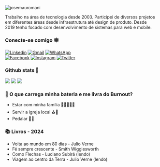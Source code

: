 <img src="https://komarev.com/ghpvc/?username=josemauromani" alt="josemauromani" />

Trabalho na área de tecnologia desde 2003. Participei de diversos projetos em diferentes áreas desde infraestrutura até design de produto. Desde 2019 tenho focado com desenvolvimento de sistemas para web e mobile.

### Conecte-se comigo :spider_web:

[![Linkedin](https://img.shields.io/badge/-LinkedIn-blue?style=for-the-badge&logo=Linkedin&logoColor=white)](https://www.linkedin.com/in/josemauromani)
[![Gmail](https://img.shields.io/badge/-josemauromani@gmail.com-red?style=for-the-badge&logo=Gmail&logoColor=white)](mailto:josemauromani@gmail.com)
[![WhatsApp](https://img.shields.io/badge/-Whatsapp-green?style=for-the-badge&logo=Whatsapp&logoColor=white)](https://wa.me/5514998408221)\
[![Facebook](https://img.shields.io/badge/-Facebook-blue?style=for-the-badge&logo=Facebook&logoColor=white)](https://www.facebook.com/josemauromani)
[![Instagram](https://img.shields.io/badge/-Instagram-D81B60?style=for-the-badge&logo=Instagram&logoColor=white)](https://www.instagram.com/jose.mauro.mani)
[![Twitter](https://img.shields.io/badge/-Twitter-blue?style=for-the-badge&logo=Twitter&logoColor=white)](https://twitter.com/josemauromani)


### Github stats :rocket:
![](http://github-profile-summary-cards.vercel.app/api/cards/profile-details?username=josemauromani&theme=nord_bright)
![](http://github-profile-summary-cards.vercel.app/api/cards/repos-per-language?username=josemauromani&theme=nord_bright)
![](http://github-profile-summary-cards.vercel.app/api/cards/most-commit-language?username=josemauromani&theme=nord_bright)

### &#128267; O que carrega minha bateria e me livra do Burnout?
 - Estar com minha família :family_man_woman_girl_girl::heart_eyes:
 - Servir a igreja local :church::pray:
 - Pedalar :mountain_bicyclist::sunrise_over_mountains:

### :books: Livros - 2024
- Volta ao mundo em 80 dias - Julio Verne
- Fé sempre crescente - Smith Wigglesworth
- Como Flechas - Luciano Subirá (lendo)
- Viagem ao centro da Terra - Julio Verne (lendo)

